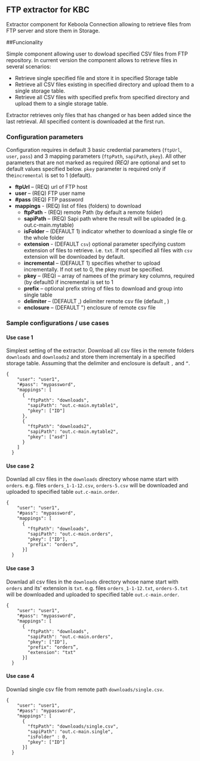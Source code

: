 ## FTP extractor for KBC

Extractor component for Keboola Connection allowing to retrieve files from FTP
server and store them in Storage. 

##Funcionality

Simple component allowing user to dowload specified CSV files from FTP
repository. In current version the component allows to retrieve files
in several scenarios:

- Retrieve	single specified file and store it in specified Storage table 
- Retrieve all CSV files existing in specified directory and upload them to a
	single storage table. 
- Retrieve all CSV files with specified prefix from specified directory and
	upload them to a single storage table. 

Extractor retrieves only files that has changed or has been added since the
last retrieval. All specified content is downloaded at the first run.

### Configuration parameters
Configuration requires in default 3 basic credential parameters (`ftpUrl`, `user`, `pass`) and 3 mapping parameters (`ftpPath`, `sapiPath`, `pkey`). All other parameters that are not marked as required *(REQ)* are optional and set to default values specified below. `pkey` parameter is required only if the`incremental` is set to 1 (default).

- **ftpUrl** – (REQ) url of FTP host  
- **user** – (REQ) FTP user name  
- **#pass** (REQ) FTP password 
- **mappings** - (REQ) list of files (folders) to 	download 
    - **ftpPath** - (REQ) remote Path (by default a
		remote folder) 
    - **sapiPath** – (REQ) Sapi path where the result
		will be uploaded (e.g. out.c-main.mytable) 
    - **isFolder** – (DEFAULT 1) indicator whether to
		download a single file or the whole folder 
    - **extension** - (DEFAULT `csv`) optional parameter specifying custom extension of files to retrieve. i.e. `txt`. If not specified all files with `csv` extension will be downloaded by default.
    - **incremental** – (DEFAULT 1) specifies whether
		to upload incrementally. If not set to 0, the pkey must be
		specified. 		 
    - **pkey** – (REQ) – array of namees of the primary key columns, required (by default0  if incremental is set to 1 
    - **prefix** – optional prefix string of files to	download and group into single table 
    - **delimiter** – (DEFAULT ,) delimiter remote csv file	(default , ) 
    - **enclosure** – (DEFAULT ") enclosure of remote csv file

### Sample configurations / use cases

#### Use case 1

Simplest setting of the extractor. Download all
csv files in the remote folders `downloads` and `downloads2` and store
them incrementaly in a specified storage table. Assuming that the
delimiter and enclosure is default `,` and `“`.

    {
        "user": "user1",
        "#pass": "mypassword",
        "mappings": [
          {
            "ftpPath": "downloads",
            "sapiPath": "out.c-main.mytable1",
            "pkey": ["ID"]
          },
          {
            "ftpPath": "downloads2",
            "sapiPath": "out.c-main.mytable2",
            "pkey": ["asd"]
          }
        ]
      }
      
#### Use case 2

Downlad all csv files in the `downloads` directory whose name start with `orders`. e.g. files `orders_1-1-12.csv`, `orders-5.csv` will be downloaded and uploaded to specified table `out.c-main.order`.

    {
        "user": "user1",
        "#pass": "mypassword",
        "mappings": [
          {
            "ftpPath": "downloads",
            "sapiPath": "out.c-main.orders",
            "pkey": ["ID"],
            "prefix": "orders”,
          }]
      }
#### Use case 3

Downlad all csv files in the `downloads` directory whose name start with `orders` and its' extension is `txt`. e.g. files `orders_1-1-12.txt`, `orders-5.txt` will be downloaded and uploaded to specified table `out.c-main.order`.

    {
        "user": "user1",
        "#pass": "mypassword",
        "mappings": [
          {
            "ftpPath": "downloads",
            "sapiPath": "out.c-main.orders",
            "pkey": ["ID"],
            "prefix": "orders”,
            "extension": "txt" 
          }]
      }
#### Use case 4
Downlad single csv file from remote path
`downloads/single.csv`. 

    {
        "user": "user1",
        "#pass": "mypassword",
        "mappings": [
          {
            "ftpPath": "downloads/single.csv",
            "sapiPath": "out.c-main.single",
            "isFolder" : 0,
            "pkey": ["ID"]
          }]
      }
